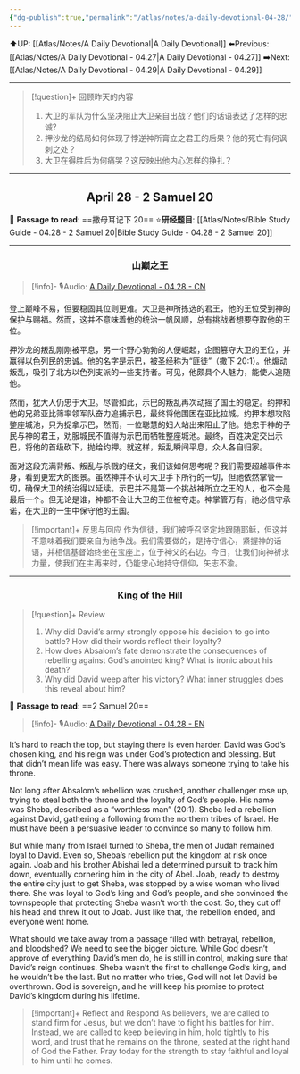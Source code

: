 ```yaml
---
{"dg-publish":true,"permalink":"/atlas/notes/a-daily-devotional-04-28/","noteIcon":""}
---
```


 ⬆️UP: [[Atlas/Notes/A Daily Devotional\|A Daily Devotional]]
⬅️Previous: [[Atlas/Notes/A Daily Devotional - 04.27\|A Daily Devotional - 04.27]]
➡️Next: [[Atlas/Notes/A Daily Devotional - 04.29\|A Daily Devotional - 04.29]]

---

> [!question]+ 回顾昨天的内容
> 1. 大卫的军队为什么坚决阻止大卫亲自出战？他们的话语表达了怎样的忠诚?
> 2. 押沙龙的结局如何体现了悖逆神所膏立之君王的后果？他的死亡有何讽刺之处？
> 3. 大卫在得胜后为何痛哭？这反映出他内心怎样的挣扎？


---
## <center>April 28 -  2 Samuel 20</center>

📖 **Passage to read**: ==撒母耳记下 20==
⭐**研经题目**: [[Atlas/Notes/Bible Study Guide - 04.28 - 2 Samuel 20\|Bible Study Guide - 04.28 - 2 Samuel 20]]

---
### <center>山巅之王</center>

> [!info]- 🎙️Audio: [A Daily Devotional - 04.28 - CN]()

登上巅峰不易，但要稳固其位则更难。大卫是神所拣选的君王，他的王位受到神的保护与赐福。然而，这并不意味着他的统治一帆风顺，总有挑战者想要夺取他的王位。

押沙龙的叛乱刚刚被平息，另一个野心勃勃的人便崛起，企图篡夺大卫的王位，并赢得以色列民的忠诚。他的名字是示巴，被圣经称为“匪徒”（撒下 20:1）。他煽动叛乱，吸引了北方以色列支派的一些支持者。可见，他颇具个人魅力，能使人追随他。

然而，犹大人仍忠于大卫。尽管如此，示巴的叛乱再次动摇了国土的稳定。约押和他的兄弟亚比筛率领军队奋力追捕示巴，最终将他围困在亚比拉城。约押本想攻陷整座城池，只为捉拿示巴，然而，一位聪慧的妇人站出来阻止了他。她忠于神的子民与神的君王，劝服城民不值得为示巴而牺牲整座城池。最终，百姓决定交出示巴，将他的首级砍下，抛给约押。就这样，叛乱瞬间平息，众人各自归家。

面对这段充满背叛、叛乱与杀戮的经文，我们该如何思考呢？我们需要超越事件本身，看到更宏大的图景。虽然神并不认可大卫手下所行的一切，但祂依然掌管一切，确保大卫的统治得以延续。示巴并不是第一个挑战神所立之王的人，也不会是最后一个。但无论是谁，神都不会让大卫的王位被夺走。神掌管万有，祂必信守承诺，在大卫的一生中保守他的王国。

> [!important]+ 反思与回应
作为信徒，我们被呼召坚定地跟随耶稣，但这并不意味着我们要亲自为祂争战。我们需要做的，是持守信心，紧握神的话语，并相信基督始终坐在宝座上，位于神父的右边。今日，让我们向神祈求力量，使我们在主再来时，仍能忠心地持守信仰，矢志不渝。


---
### <center>King of the Hill</center>

> [!question]+ Review
> 1. Why did David’s army strongly oppose his decision to go into battle? How did their words reflect their loyalty?
> 2. How does Absalom’s fate demonstrate the consequences of rebelling against God’s anointed king? What is ironic about his death?
> 3. Why did David weep after his victory? What inner struggles does this reveal about him?

📖 **Passage to read**: ==2 Samuel 20==

> [!info]- 🎙️Audio: [A Daily Devotional - 04.28 - EN]()  

It’s hard to reach the top, but staying there is even harder. David was God’s chosen king, and his reign was under God’s protection and blessing. But that didn’t mean life was easy. There was always someone trying to take his throne.

Not long after Absalom’s rebellion was crushed, another challenger rose up, trying to steal both the throne and the loyalty of God’s people. His name was Sheba, described as a “worthless man” (20:1). Sheba led a rebellion against David, gathering a following from the northern tribes of Israel. He must have been a persuasive leader to convince so many to follow him.

But while many from Israel turned to Sheba, the men of Judah remained loyal to David. Even so, Sheba’s rebellion put the kingdom at risk once again. Joab and his brother Abishai led a determined pursuit to track him down, eventually cornering him in the city of Abel. Joab, ready to destroy the entire city just to get Sheba, was stopped by a wise woman who lived there. She was loyal to God’s king and God’s people, and she convinced the townspeople that protecting Sheba wasn’t worth the cost. So, they cut off his head and threw it out to Joab. Just like that, the rebellion ended, and everyone went home.

What should we take away from a passage filled with betrayal, rebellion, and bloodshed? We need to see the bigger picture. While God doesn’t approve of everything David’s men do, he is still in control, making sure that David’s reign continues. Sheba wasn’t the first to challenge God’s king, and he wouldn’t be the last. But no matter who tries, God will not let David be overthrown. God is sovereign, and he will keep his promise to protect David’s kingdom during his lifetime.

> [!important]+ Reflect and Respond
As believers, we are called to stand firm for Jesus, but we don’t have to fight his battles for him. Instead, we are called to keep believing in him, hold tightly to his word, and trust that he remains on the throne, seated at the right hand of God the Father. Pray today for the strength to stay faithful and loyal to him until he comes.




 


































